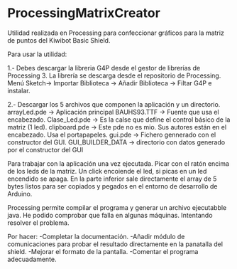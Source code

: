 # ProcessingMatrixCreator
Utilidad realizada en Processing para confeccionar gráficos para la matriz de puntos del Kiwibot Basic Shield.

Para usar la utilidad:

1.- Debes descargar la libreria G4P desde el gestor de librerías de Processing 3. La librería se descarga desde el repositorio de Processing. Menú Sketch-> Importar Biblioteca -> Añadir Biblioteca -> Filtar G4P e instalar.

2.- Descargar los 5 archivos que componen la aplicación y un directorio.
arrayLed.pde  -> Aplicación principal
BAUHS93.TTF -> Fuente que usa el encabezado.
Clase_Led.pde -> Es la calse que define el control básico de la matriz (1 led).
clipboard.pde -> Este pde no es mio. Sus autores están en el encabezado. Usa el portapapeles.
gui.pde -> Fichero gennerado con el constructor del GUI.
GUI_BUILDER_DATA -> directorio con datos generado por el constructor del GUI

Para trabajar con la aplicación una vez ejecutada. Picar con el ratón encima de los leds de la matriz. Un click encoiende el led, si picas en un led encendido se apaga. En la parte inferior sale directamente el array de 5 bytes listos para ser copiados y pegados en el entorno de desarrollo de Arduino.

Processing permite compilar el programa y generar un archivo ejecutabble java. He podido comprobar que falla en algunas máquinas. Intentando resolver el problema.

Por hacer:
-Completar la documentación.
-Añadir módulo de comunicaciones para probar el resultado directamente en la panatalla del shield.
-Mejorar el formato de la pantalla.
-Comentar el programa adecuadamente.


